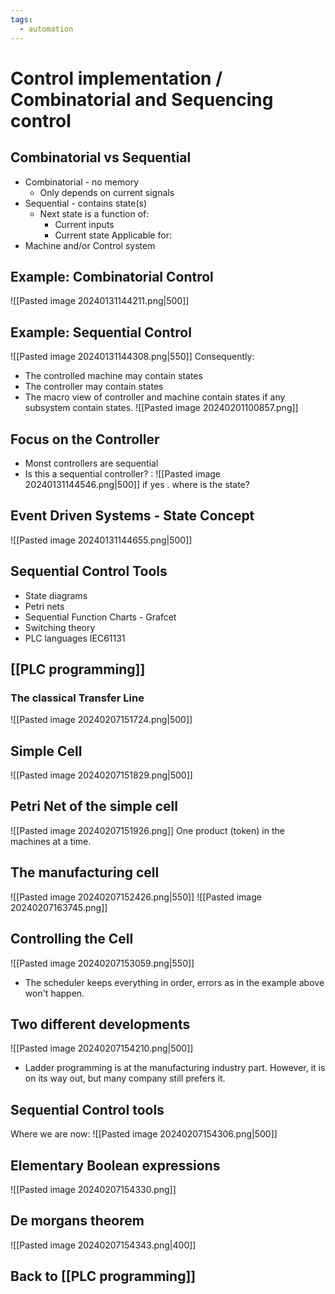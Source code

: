 ```yaml
---
tags:
  - automation
---
```

# Control implementation / Combinatorial and Sequencing control

## Combinatorial vs Sequential
- Combinatorial - no memory 
	- Only depends on current signals
- Sequential - contains state(s)
	- Next state is a function of: 
		- Current inputs
		- Current state
Applicable for:
- Machine and/or Control system

## Example: Combinatorial Control
![[Pasted image 20240131144211.png|500]]
## Example: Sequential Control
![[Pasted image 20240131144308.png|550]]
Consequently:
- The controlled machine may contain states
- The controller may contain states
- The macro view of controller and machine contain states if any subsystem contain states.
![[Pasted image 20240201100857.png]]

## Focus on the Controller
- Monst controllers are sequential
- Is this a sequential controller? :
![[Pasted image 20240131144546.png|500]]
if yes . where is the state?

## Event Driven Systems - State Concept
![[Pasted image 20240131144655.png|500]]

## Sequential Control Tools
- State diagrams
- Petri nets
- Sequential Function Charts - Grafcet
- Switching theory 
- PLC languages IEC61131

## [[PLC programming]]

### The classical Transfer Line
![[Pasted image 20240207151724.png|500]]

## Simple Cell
![[Pasted image 20240207151829.png|500]]

## Petri Net of the simple cell
![[Pasted image 20240207151926.png]]
One product (token) in the machines at a time.

## The manufacturing cell
![[Pasted image 20240207152426.png|550]]
![[Pasted image 20240207163745.png]]
## Controlling the Cell
![[Pasted image 20240207153059.png|550]]
- The scheduler keeps everything in order, errors as in the example above won't happen.

## Two different developments
![[Pasted image 20240207154210.png|500]]
- Ladder programming is at the manufacturing industry part. However, it is on its way out, but many company still prefers it.

## Sequential Control tools
Where we are now:
![[Pasted image 20240207154306.png|500]]

## Elementary Boolean expressions
![[Pasted image 20240207154330.png]]

## De morgans theorem
![[Pasted image 20240207154343.png|400]]

## Back to [[PLC programming]]